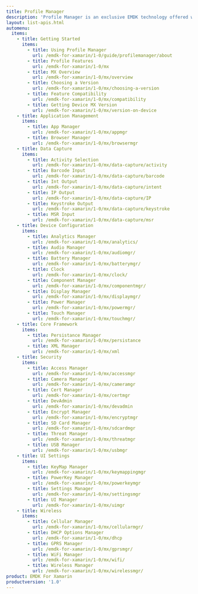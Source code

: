 ```yaml
---
title: Profile Manager
description: 'Profile Manager is an exclusive EMDK technology offered within your IDE, providing a GUI based development tool. This allows you to write fewer lines of code resulting in reduced development time, effort and errors.'
layout: list-apis.html
automenu:
  items:
    - title: Getting Started
      items:
        - title: Using Profile Manager
          url: /emdk-for-xamarin/1-0/guide/profilemanager/about
        - title: Profile Features
          url: /emdk-for-xamarin/1-0/mx
        - title: MX Overview
          url: /emdk-for-xamarin/1-0/mx/overview
        - title: Choosing a Version
          url: /emdk-for-xamarin/1-0/mx/choosing-a-version
        - title: Feature Compatibility
          url: /emdk-for-xamarin/1-0/mx/compatibility
        - title: Getting Device MX Version
          url: /emdk-for-xamarin/1-0/mx/version-on-device
    - title: Application Management
      items:
        - title: App Manager
          url: /emdk-for-xamarin/1-0/mx/appmgr
        - title: Browser Manager
          url: /emdk-for-xamarin/1-0/mx/browsermgr
    - title: Data Capture
      items:
        - title: Activity Selection
          url: /emdk-for-xamarin/1-0/mx/data-capture/activity
        - title: Barcode Input
          url: /emdk-for-xamarin/1-0/mx/data-capture/barcode
        - title: Int Output
          url: /emdk-for-xamarin/1-0/mx/data-capture/intent
        - title: IP Output
          url: /emdk-for-xamarin/1-0/mx/data-capture/IP
        - title: Keystroke Output
          url: /emdk-for-xamarin/1-0/mx/data-capture/keystroke
        - title: MSR Input
          url: /emdk-for-xamarin/1-0/mx/data-capture/msr
    - title: Device Configuration
      items:
        - title: Analytics Manager
          url: /emdk-for-xamarin/1-0/mx/analytics/
        - title: Audio Manager
          url: /emdk-for-xamarin/1-0/mx/audiomgr/
        - title: Battery Manager
          url: /emdk-for-xamarin/1-0/mx/batterymgr/
        - title: Clock
          url: /emdk-for-xamarin/1-0/mx/clock/
        - title: Component Manager
          url: /emdk-for-xamarin/1-0/mx/componentmgr/
        - title: Display Manager
          url: /emdk-for-xamarin/1-0/mx/displaymgr/
        - title: Power Manager
          url: /emdk-for-xamarin/1-0/mx/powermgr/
        - title: Touch Manager
          url: /emdk-for-xamarin/1-0/mx/touchmgr/
    - title: Core Framework
      items:
        - title: Persistance Manager
          url: /emdk-for-xamarin/1-0/mx/persistance
        - title: XML Manager
          url: /emdk-for-xamarin/1-0/mx/xml
    - title: Security
      items:
        - title: Access Manager
          url: /emdk-for-xamarin/1-0/mx/accessmgr
        - title: Camera Manager
          url: /emdk-for-xamarin/1-0/mx/cameramgr
        - title: Cert Manager
          url: /emdk-for-xamarin/1-0/mx/certmgr
        - title: DevAdmin
          url: /emdk-for-xamarin/1-0/mx/devadmin
        - title: Encrypt Manager
          url: /emdk-for-xamarin/1-0/mx/encryptmgr
        - title: SD Card Manager
          url: /emdk-for-xamarin/1-0/mx/sdcardmgr
        - title: Threat Manager
          url: /emdk-for-xamarin/1-0/mx/threatmgr
        - title: USB Manager
          url: /emdk-for-xamarin/1-0/mx/usbmgr
    - title: UI Settings
      items:
        - title: KeyMap Manager
          url: /emdk-for-xamarin/1-0/mx/keymappingmgr
        - title: PowerKey Manager
          url: /emdk-for-xamarin/1-0/mx/powerkeymgr
        - title: Settings Manager
          url: /emdk-for-xamarin/1-0/mx/settingsmgr
        - title: UI Manager
          url: /emdk-for-xamarin/1-0/mx/uimgr
    - title: Wireless
      items:
        - title: Cellular Manager
          url: /emdk-for-xamarin/1-0/mx/cellularmgr/
        - title: DHCP Options Manager
          url: /emdk-for-xamarin/1-0/mx/dhcp
        - title: GPRS Manager
          url: /emdk-for-xamarin/1-0/mx/gprsmgr/
        - title: WiFi Manager
          url: /emdk-for-xamarin/1-0/mx/wifi/
        - title: Wireless Manager
          url: /emdk-for-xamarin/1-0/mx/wirelessmgr/
product: EMDK For Xamarin
productversion: '1.0'
---
```















